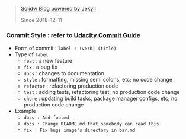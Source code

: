 > [Solidw Blog powered by Jekyll](https://solidw.github.io) 
>
> Since 2018-12-11



### Commit Style : refer to [Udacity Commit Guide](https://udacity.github.io/git-styleguide/) 

- Form of commit : `label : (verb) (title)` 
- Type of `label` 
	- `feat` : a new feature
	- `fix` : a bug fix
	- `docs` : changes to documentation
	- `style` : formatting, missing semi colons, etc; no code change
	- `refactor` : refactoring production code
	- `test` : adding tests, refactoring test; no production code change
	- `chore` : updating build tasks, package manager configs, etc; no production code change
- Example
  - `docs : Add foo.md`
  - `docs : Change README.md that somebody can read this`
  - `fix : Fix bugs image's directory in bar.md`